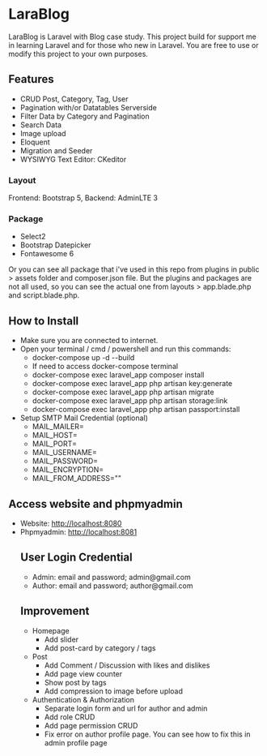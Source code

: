<h1>LaraBlog</h1>
LaraBlog is Laravel with Blog case study. This project build for support me in learning Laravel and for those who new in Laravel. You are free to use or modify this project to your own purposes. 

<h2>Features</h2>
<ul>
    <li>CRUD Post, Category, Tag, User</li>
    <li>Pagination with/or Datatables Serverside</li>
    <li>Filter Data by Category and Pagination</li>
    <li>Search Data</li>
    <li>Image upload </li>
    <li>Eloquent</li>
    <li>Migration and Seeder</li>
    <li>WYSIWYG Text Editor: CKeditor</li>
</ul>

<h3>Layout</h3>
Frontend: Bootstrap 5, Backend: AdminLTE 3

<h3>Package</h3>
<ul>
    <li>Select2</li>
    <li>Bootstrap Datepicker</li>
    <li>Fontawesome 6</li>
</ul>

Or you can see all package that i've used in this repo from plugins in public > assets folder and composer.json file.
But the plugins and packages are not all used, so you can see the actual one from layouts > app.blade.php and
script.blade.php.

<h2>How to Install</h2>
<ul>
    <li>Make sure you are connected to internet.</li>
    <li>Open your terminal / cmd / powershell and run this commands:
        <ul>
        <li>docker-compose up -d --build</li>
        <li>If need to access docker-compose terminal </li>
        <li>docker-compose exec laravel_app composer install</li>
        <li>docker-compose exec laravel_app php artisan key:generate</li>
        <li>docker-compose exec laravel_app php artisan migrate</li>
        <li>docker-compose exec laravel_app php artisan storage:link</li>
        <li>docker-compose exec laravel_app php artisan passport:install</li>
        </ul>
    </li>
    <li>Setup SMTP Mail Credential (optional)
        <ul>
            <li>MAIL_MAILER=</li>
            <li>MAIL_HOST=</li>
            <li>MAIL_PORT=</li>
            <li>MAIL_USERNAME=</li>
            <li>MAIL_PASSWORD=</li>
            <li>MAIL_ENCRYPTION=</li>
            <li>MAIL_FROM_ADDRESS=""</li>
        </ul>
    </li>
</ul>
<h2>Access website and phpmyadmin</h2>
<ul>
    <li>Website: <a href="http://localhost:8080">http://localhost:8080</a></li>
    <li>Phpmyadmin: <a href="http://localhost:8081">http://localhost:8081</a></li>
<h2>User Login Credential</h2>
<ul>
    <li>Admin: email and password; admin@gmail.com</li>
    <li>Author: email and password; author@gmail.com</li>
</ul>

<h2>Improvement</h2>
<ul>
    <li>Homepage
        <ul>
            <li>Add slider</li>
            <li>Add post-card by category / tags</li>
        </ul>
    </li>
    <li>Post
        <ul>
            <li>Add Comment / Discussion with likes and dislikes</li>
            <li>Add page view counter</li>
            <li>Show post by tags</li>
            <li>Add compression to image before upload</li>
        </ul>
    </li>
    <li>Authentication & Authorization
        <ul>
            <li>Separate login form and url for author and admin</li>
            <li>Add role CRUD</li>
            <li>Add page permission CRUD</li>
            <li>Fix error on author profile page. You can see how to fix this in admin profile page</li>
        </ul>
    </li>
</ul>

